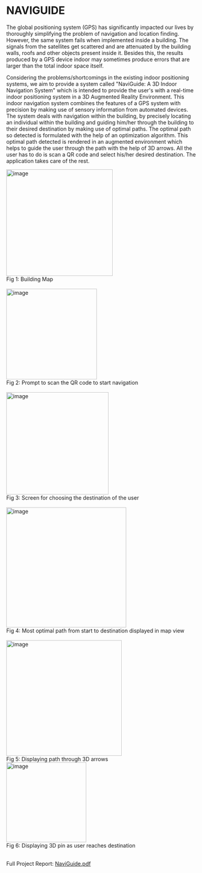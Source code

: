 # NAVIGUIDE

The global positioning system (GPS) has significantly impacted our lives by thoroughly simplifying the problem of navigation and location finding. However, the same system fails when implemented inside a building. The signals from the satellites get scattered and are attenuated by the building walls, roofs and other objects present inside it. Besides this, the results produced by a GPS device indoor may sometimes produce errors that are larger than the total indoor space itself.

Considering the problems/shortcomings in the existing indoor positioning systems, we aim to provide a system called "NaviGuide: A 3D Indoor Navigation System" which is intended to provide the user's with a real-time indoor positioning system in a 3D Augmented Reality Environment. This indoor navigation system combines the features of a GPS system with precision by making use of sensory information from automated devices. The system deals with navigation within the building, by precisely locating an individual within the building and guiding him/her through the building to their desired destination by making use of optimal paths. The optimal path so detected is formulated with the help of an optimization algorithm. This optimal path detected is rendered in an augmented environment which helps to guide the user through the path with the help of 3D arrows. All the user has to do is scan a QR code and select his/her desired destination. The application takes care of the rest.

<img width="282" alt="image" src="https://github.com/user-attachments/assets/5d57571b-a49b-4b10-aac5-885415c751dc">
<br>
Fig 1: Building Map
<br>
<br>
<img width="240" alt="image" src="https://github.com/user-attachments/assets/2066fa92-a7d2-43ad-b6d1-db7b0f04a4c6">
<br>
Fig 2: Prompt to scan the QR code to start navigation
<br>
<br>
<img width="271" alt="image" src="https://github.com/user-attachments/assets/fa5b61a9-4ac2-4707-944c-4a8cf53a928e">
<br>
Fig 3: Screen for choosing the destination of the user
<br>
<br>
<img width="318" alt="image" src="https://github.com/user-attachments/assets/c4bdc81f-b50d-4109-8b2d-7a482bc2a067">
<br>
Fig 4: Most optimal path from start to destination displayed in map view
<br>
<br>
<img width="306" alt="image" src="https://github.com/user-attachments/assets/89b7c1b7-f3e0-41c6-8e44-065dd825f958">
<br>
Fig 5: Displaying path through 3D arrows
<br>
<img width="212" alt="image" src="https://github.com/user-attachments/assets/31f19d7f-baea-4d19-a26c-fce65a565820">
<br>
Fig 6: Displaying 3D pin as user reaches destination
<br>
<br>





Full Project Report: 
[NaviGuide.pdf](https://github.com/Manvikaul/NaviGuide/files/9692864/NaviGuide.pdf)
